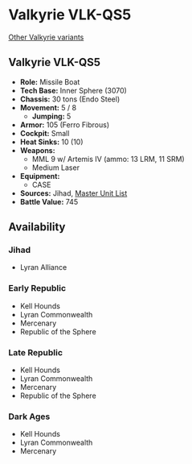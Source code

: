 # Valkyrie VLK-QS5

[Other Valkyrie variants](../valkyrie.md)

## Valkyrie VLK-QS5
- **Role:** Missile Boat
- **Tech Base:** Inner Sphere (3070)
- **Chassis:** 30 tons (Endo Steel)
- **Movement:** 5 / 8
  - **Jumping:** 5
- **Armor:** 105 (Ferro Fibrous)
- **Cockpit:** Small
- **Heat Sinks:** 10 (10)
- **Weapons:**
  - MML 9 w/ Artemis IV (ammo: 13 LRM, 11 SRM)
  - Medium Laser
- **Equipment:**
  - CASE
- **Sources:** Jihad, [Master Unit List](http://masterunitlist.info/Unit/Details/3379/valkyrie-vlk-qs5)
- **Battle Value:** 745

## Availability

### Jihad
- Lyran Alliance

### Early Republic
- Kell Hounds
- Lyran Commonwealth
- Mercenary
- Republic of the Sphere

### Late Republic
- Kell Hounds
- Lyran Commonwealth
- Mercenary
- Republic of the Sphere

### Dark Ages
- Kell Hounds
- Lyran Commonwealth
- Mercenary

